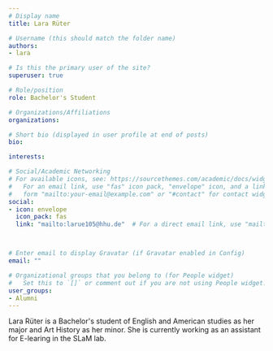 ```yaml
---
# Display name
title: Lara Rüter

# Username (this should match the folder name)
authors:
- lara

# Is this the primary user of the site?
superuser: true

# Role/position
role: Bachelor's Student

# Organizations/Affiliations
organizations:

# Short bio (displayed in user profile at end of posts)
bio:

interests:

# Social/Academic Networking
# For available icons, see: https://sourcethemes.com/academic/docs/widgets/#icons
#   For an email link, use "fas" icon pack, "envelope" icon, and a link in the
#   form "mailto:your-email@example.com" or "#contact" for contact widget.
social:
- icon: envelope
  icon_pack: fas
  link: "mailto:larue105@hhu.de"  # For a direct email link, use "mailto:test@example.org".



# Enter email to display Gravatar (if Gravatar enabled in Config)
email: ""

# Organizational groups that you belong to (for People widget)
#   Set this to `[]` or comment out if you are not using People widget.
user_groups:
- Alumni
---
```

Lara Rüter is a Bachelor's student of English and American studies as her major and Art History as her minor. She is currently working as an assistant for E-learing in the SLaM lab.
